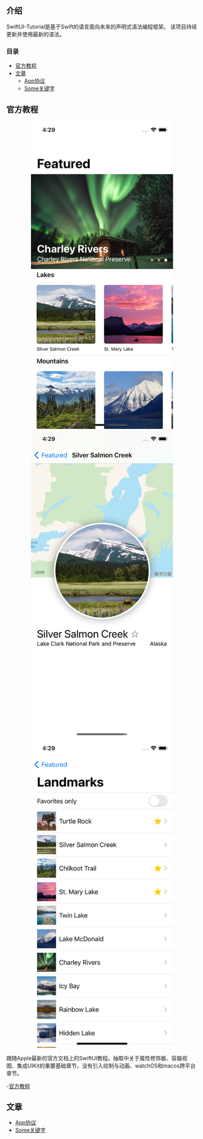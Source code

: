 ## 介绍

SwiftUI-Tutorial是基于Swift的语言面向未来的声明式语法编程框架。
该项目持续更新并使用最新的语法。

### 目录

- [官方教程](#官方教程)
- [文章](#文章)
    - [App协议](#App协议)
    - [Some关键字](#Some关键字)

## 官方教程

<p align = "center">
<img src="Resources/LM1.png" width=375>
<img src="Resources/LM2.png" width=375>
<img src="Resources/LM3.png" width=375>
</p>

跟随Apple最新的官方文档上的SwiftUI教程。抽取中关于属性修饰器、容器视图、集成UIKit的重要基础章节，没有引入绘制与动画、watchOS和macos跨平台章节。

-[官方教程](https://github.com/ChinaWxq/SwiftUI-Tutorial/tree/master/Apple-SwiftUI-Tutorial)

## 文章

- [App协议](https://github.com/ChinaWxq/SwiftUI-Tutorial/tree/master/App%20Protocol)
- [Some关键字](https://github.com/ChinaWxq/SwiftUI-Tutorial/tree/master/Some)